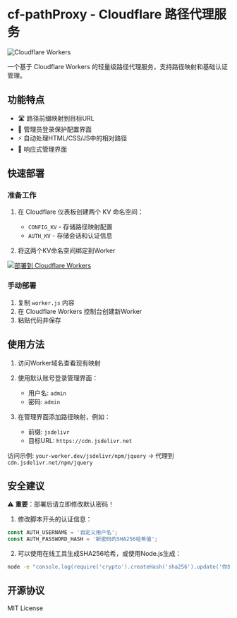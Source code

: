 # cf-pathProxy - Cloudflare 路径代理服务

![Cloudflare Workers](https://img.shields.io/badge/Cloudflare-Workers-orange)

一个基于 Cloudflare Workers 的轻量级路径代理服务，支持路径映射和基础认证管理。

## 功能特点

- 🛣️ 路径前缀映射到目标URL
- 🔐 管理员登录保护配置界面
- ⚡ 自动处理HTML/CSS/JS中的相对路径
- 📱 响应式管理界面

## 快速部署

### 准备工作

1. 在 Cloudflare 仪表板创建两个 KV 命名空间：
   - `CONFIG_KV` - 存储路径映射配置
   - `AUTH_KV` - 存储会话和认证信息

2. 将这两个KV命名空间绑定到Worker

[![部署到 Cloudflare Workers](https://deploy.workers.cloudflare.com/button)](https://deploy.workers.cloudflare.com/?url=https://github.com/nibawei/cf-pathProxy)

### 手动部署

1. 复制 `worker.js` 内容
2. 在 Cloudflare Workers 控制台创建新Worker
3. 粘贴代码并保存

## 使用方法

1. 访问Worker域名查看现有映射
2. 使用默认账号登录管理界面：
   - 用户名: `admin`
   - 密码: `admin`

3. 在管理界面添加路径映射，例如：
   - 前缀: `jsdelivr`
   - 目标URL: `https://cdn.jsdelivr.net`

访问示例: `your-worker.dev/jsdelivr/npm/jquery` → 代理到 `cdn.jsdelivr.net/npm/jquery`

## 安全建议

⚠️ **重要**：部署后请立即修改默认密码！

1. 修改脚本开头的认证信息：
```javascript
const AUTH_USERNAME = '自定义用户名';
const AUTH_PASSWORD_HASH = '新密码的SHA256哈希值'; 
```

2. 可以使用在线工具生成SHA256哈希，或使用Node.js生成：
```bash
node -e "console.log(require('crypto').createHash('sha256').update('你的密码').digest('hex'))"
```

## 开源协议

MIT License